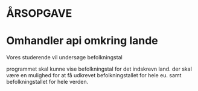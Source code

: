 # ÅRSOPGAVE

# Omhandler api omkring lande

Vores studerende vil undersøge befolkningstal

programmet skal kunne vise befolkningstal for det indskrevn land.
der skal være en mulighed for at få udkrevet befolkningstallet for hele eu.
samt befolkningstallet for hele verden.

